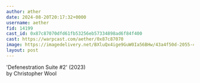 ```yaml
---
author: æther
date: 2024-08-20T20:17:32+0000
username: aether
fid: 14199
cast_id: 0x87c87070dfd61fb53256eb57334898ad6f84f400
cast: https://warpcast.com/aether/0x87c87070
image: https://imagedelivery.net/BXluQx4ige9GuW0Ia56BHw/43a4f50d-2055-4c98-24a4-eaf20054af00/original
layout: post
---
```

'Defenestration Suite #2' (2023)   
by Christopher Wool  

<img src='https://imagedelivery.net/BXluQx4ige9GuW0Ia56BHw/43a4f50d-2055-4c98-24a4-eaf20054af00/original' alt='' referrerpolicy='no-referrer'/>
